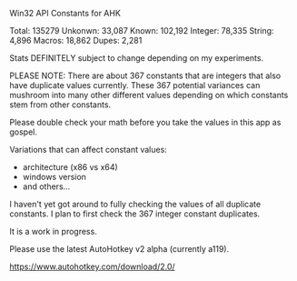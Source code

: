 Win32 API Constants for AHK

Total:   135279
Unkonwn: 33,087
Known:   102,192
Integer: 78,335
String:  4,896
Macros:  18,862
Dupes:   2,281

Stats DEFINITELY subject to change depending on my experiments.

PLEASE NOTE:  There are about 367 constants that are integers that also have duplicate values currently.  These 367 potential variances can mushroom into many other different values depending on which constants stem from other constants.

Please double check your math before you take the values in this app as gospel.

Variations that can affect constant values:

* architecture (x86 vs x64)
* windows version
* and others...

I haven't yet got around to fully checking the values of all duplicate constants.  I plan to first check the 367 integer constant duplicates.

It is a work in progress.

Please use the latest AutoHotkey v2 alpha (currently a119).

https://www.autohotkey.com/download/2.0/
